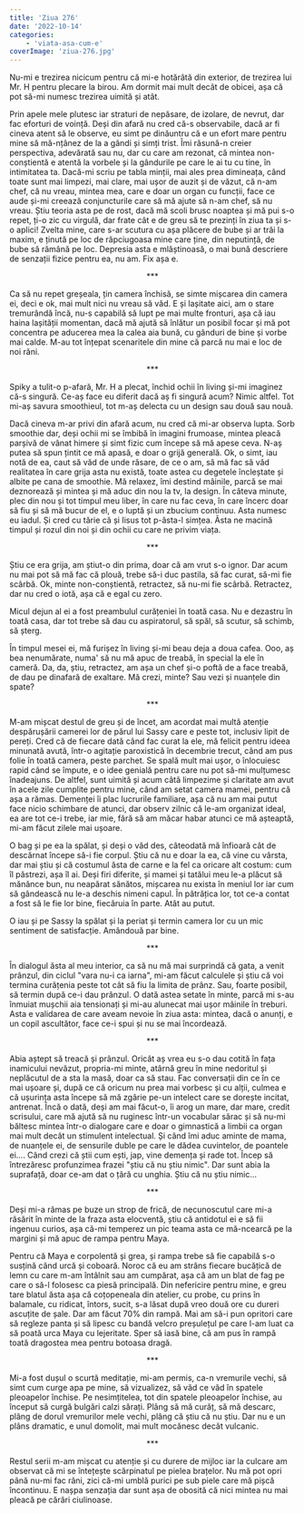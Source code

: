 ```yaml
---
title: 'Ziua 276'
date: '2022-10-14'
categories:
    - 'viata-asa-cum-e'
coverImage: 'ziua-276.jpg'
---
```


Nu-mi e trezirea nicicum pentru că mi-e hotărâtă din exterior, de trezirea lui Mr. H pentru plecare la birou. Am dormit mai mult decât de obicei, așa că pot să-mi numesc trezirea uimită și atât.

Prin apele mele plutesc iar straturi de nepăsare, de izolare, de nevrut, dar fac eforturi de voință. Deși din afară nu cred că-s observabile, dacă ar fi cineva atent să le observe, eu simt pe dinăuntru că e un efort mare pentru mine să mă-nțânez de la a gândi și simți trist. Îmi răsună-n creier perspectiva, adevărată sau nu, dar cu care am rezonat, că mintea non-conștientă e atentă la vorbele și la gândurile pe care le ai tu cu tine, în intimitatea ta. Dacă-mi scriu pe tabla minții, mai ales prea dimineața, când toate sunt mai limpezi, mai clare, mai ușor de auzit și de văzut, că n-am chef, că nu vreau, mintea mea, care e doar un organ cu funcții, face ce aude și-mi creează conjuncturile care să mă ajute să n-am chef, să nu vreau. Știu teoria asta pe de rost, dacă mă scoli brusc noaptea și mă pui s-o repet, ți-o zic cu virgulă, dar frate cât e de greu să te prezinți în ziua ta și s-o aplici! Zvelta mine, care s-ar scutura cu așa plăcere de bube și ar trăi la maxim, e ținută pe loc de răpciugoasa mine care ține, din neputință, de bube să rămână pe loc. Depresia asta e mlăștinoasă, o mai bună descriere de senzații fizice pentru ea, nu am. Fix așa e.

<p style="text-align: center;">***</p>

Ca să nu repet greșeala, țin camera închisă, se simte mișcarea din camera ei, deci e ok, mai mult nici nu vreau să văd. E și lașitate aici, am o stare tremurândă încă, nu-s capabilă să lupt pe mai multe fronturi, așa că iau haina lașității momentan, dacă mă ajută să înlătur un posibil focar și mă pot concentra pe aducerea mea la calea aia bună, cu gânduri de bine și vorbe mai calde. M-au tot înțepat scenaritele din mine că parcă nu mai e loc de noi răni.

<p style="text-align: center;">***</p>

Spiky a tulit-o p-afară, Mr. H a plecat, închid ochii în living și-mi imaginez că-s singură. Ce-aș face eu diferit dacă aș fi singură acum? Nimic altfel. Tot mi-aș savura smoothieul, tot m-aș delecta cu un design sau două sau nouă.

Dacă cineva m-ar privi din afară acum, nu cred că mi-ar observa lupta. Sorb smoothie dar, deși ochii mi se îmbibă în imagini frumoase, mintea pleacă parșivă de vânat himere și simt fizic cum începe să mă apese ceva. N-aș putea să spun țintit ce mă apasă, e doar o grijă generală. Ok, o simt, iau notă de ea, caut să văd de unde răsare, de ce o am, să mă fac să văd realitatea în care grija asta nu există, toate astea cu degetele încleștate și albite pe cana de smoothie. Mă relaxez, îmi destind mâinile, parcă se mai deznorează și mintea și mă aduc din nou la tv, la design. În câteva minute, plec din nou și tot timpul meu liber, în care nu fac ceva, în care încerc doar să fiu și să mă bucur de el, e o luptă și un zbucium continuu. Asta numesc eu iadul. Și cred cu tărie că și Iisus tot p-ăsta-l simțea. Ăsta ne macină timpul și rozul din noi și din ochii cu care ne privim viața.

<p style="text-align: center;">***</p>

Știu ce era grija, am știut-o din prima, doar că am vrut s-o ignor. Dar acum nu mai pot să mă fac că plouă, trebe să-i duc pastila, să fac curat, să-mi fie scârbă. Ok, minte non-conștientă, retractez, să nu-mi fie scârbă. Retractez, dar nu cred o iotă, așa că e egal cu zero.

Micul dejun al ei a fost preambulul curățeniei în toată casa. Nu e dezastru în toată casa, dar tot trebe să dau cu aspiratorul, să spăl, să scutur, să schimb, să șterg.

În timpul mesei ei, mă furișez în living și-mi beau deja a doua cafea. Ooo, aș bea nenumărate, numa' să nu mă apuc de treabă, în special la ele în cameră. Da, da, știu, retractez, am așa un chef și-o poftă de a face treabă, de dau pe dinafară de exaltare. Mă crezi, minte? Sau vezi și nuanțele din spate?

<p style="text-align: center;">***</p>

M-am mișcat destul de greu și de încet, am acordat mai multă atenție despărușării camerei lor de părul lui Sassy care e peste tot, inclusiv lipit de pereți. Cred că de fiecare dată când fac curat la ele, mă felicit pentru ideea minunată avută, într-o agitație paroxistică în decembrie trecut, când am pus folie în toată camera, peste parchet. Se spală mult mai ușor, o înlocuiesc rapid când se împute, e o idee genială pentru care nu pot să-mi mulțumesc înadeajuns. De altfel, sunt uimită și acum câtă limpezime și claritate am avut în acele zile cumplite pentru mine, când am setat camera mamei, pentru că așa a rămas. Demenței îi plac lucrurile familiare, așa că nu am mai putut face nicio schimbare de atunci, dar observ zilnic că le-am organizat ideal, ea are tot ce-i trebe, iar mie, fără să am măcar habar atunci ce mă așteaptă, mi-am făcut zilele mai ușoare.

O bag și pe ea la spălat, și deși o văd des, câteodată mă înfioară cât de descărnat începe să-i fie corpul. Știu că nu e doar la ea, că vine cu vârsta, dar mai știu și că costumul ăsta de carne e la fel ca oricare alt costum: cum îl păstrezi, așa îl ai. Deși firi diferite, și mamei și tatălui meu le-a plăcut să mănânce bun, nu neapărat sănătos, mișcarea nu exista în meniul lor iar cum să gândească nu le-a deschis nimeni capul. În pătrățica lor, tot ce-a contat a fost să le fie lor bine, fiecăruia în parte. Atât au putut.

O iau și pe Sassy la spălat și la periat și termin camera lor cu un mic sentiment de satisfacție. Amândouă par bine.

<p style="text-align: center;">***</p>

În dialogul ăsta al meu interior, ca să nu mă mai surprindă că gata, a venit prânzul, din ciclul "vara nu-i ca iarna", mi-am făcut calculele și știu că voi termina curățenia peste tot cât să fiu la limita de prânz. Sau, foarte posibil, să termin după ce-i dau prânzul. O dată astea setate în minte, parcă mi s-au înmuiat mușchii aia tensionați și mi-au alunecat mai ușor mâinile în treburi. Asta e validarea de care aveam nevoie în ziua asta: mintea, dacă o anunți, e un copil ascultător, face ce-i spui și nu se mai încordează.

<p style="text-align: center;">***</p>

Abia aștept să treacă și prânzul. Oricât aș vrea eu s-o dau cotită în fața inamicului nevăzut, propria-mi minte, atârnă greu în mine nedoritul și neplăcutul de a sta la masă, doar ca să stau. Fac conversații din ce în ce mai ușoare și, după ce că oricum nu prea mai vorbesc și cu alții, culmea e că ușurința asta începe să mă zgârie pe-un intelect care se dorește incitat, antrenat. Încă o dată, deși am mai făcut-o, îi arog un mare, dar mare, credit scrisului, care mă ajută să nu ruginesc într-un vocabular sărac și să nu-mi băltesc mintea într-o dialogare care e doar o gimnastică a limbii ca organ mai mult decât un stimulent intelectual. Și când îmi aduc aminte de mama, de nuanțele ei, de sensurile duble pe care le dădea cuvintelor, de poantele ei.... Când crezi că știi cum ești, jap, vine demența și rade tot. Încep să întrezăresc profunzimea frazei "știu că nu știu nimic". Dar sunt abia la suprafață, doar ce-am dat o țâră cu unghia. Știu că nu știu nimic…

<p style="text-align: center;">***</p>

Deși mi-a rămas pe buze un strop de frică, de necunoscutul care mi-a răsărit în minte de la fraza asta elocventă, știu că antidotul ei e să fii ingenuu curios, așa că-mi temperez un pic teama asta ce mă-ncearcă pe la margini și mă apuc de rampa pentru Maya.

Pentru că Maya e corpolentă și grea, și rampa trebe să fie capabilă s-o susțină când urcă și coboară. Noroc că eu am strâns fiecare bucățică de lemn cu care m-am întâlnit sau am cumpărat, așa că am un blat de fag pe care o să-l folosesc ca piesă principală. Din nefericire pentru mine, e greu tare blatul ăsta așa că coțopeneala din atelier, cu probe, cu prins în balamale, cu ridicat, întors, sucit, s-a lăsat după vreo două ore cu dureri ascuțite de șale. Dar am făcut 70% din rampă. Mai am să-i pun opritori care să regleze panta și să lipesc cu bandă velcro preșulețul pe care l-am luat ca să poată urca Maya cu lejeritate. Sper să iasă bine, că am pus în rampă toată dragostea mea pentru botoasa dragă.

<p style="text-align: center;">***</p>

Mi-a fost dușul o scurtă meditație, mi-am permis, ca-n vremurile vechi, să simt cum curge apa pe mine, să vizualizez, să văd ce văd în spatele pleoapelor închise. Pe nesimțitelea, tot din spatele pleoapelor închise, au început să curgă bulgări calzi sărați. Plâng să mă curăț, să mă descarc, plâng de dorul vremurilor mele vechi, plâng că știu că nu știu. Dar nu e un plâns dramatic, e unul domolit, mai mult mocănesc decât vulcanic.

<p style="text-align: center;">***</p>

Restul serii m-am mișcat cu atenție și cu durere de mijloc iar la culcare am observat că mi se întețește scărpinatul pe pielea brațelor. Nu mă pot opri până nu-mi fac răni, zici că-mi umblă purici pe sub piele care mă pișcă încontinuu. E nașpa senzația dar sunt așa de obosită că nici mintea nu mai pleacă pe cărări ciulinoase.
